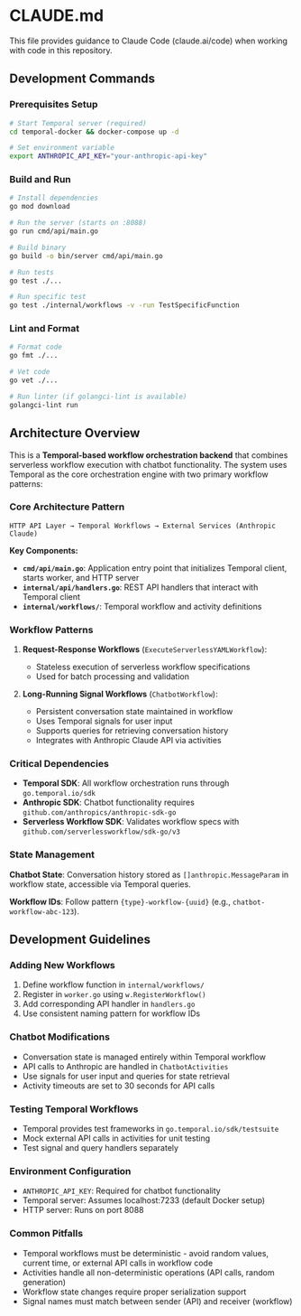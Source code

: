 # CLAUDE.md

This file provides guidance to Claude Code (claude.ai/code) when working with code in this repository.

## Development Commands

### Prerequisites Setup
```bash
# Start Temporal server (required)
cd temporal-docker && docker-compose up -d

# Set environment variable
export ANTHROPIC_API_KEY="your-anthropic-api-key"
```

### Build and Run
```bash
# Install dependencies
go mod download

# Run the server (starts on :8088)
go run cmd/api/main.go

# Build binary
go build -o bin/server cmd/api/main.go

# Run tests
go test ./...

# Run specific test
go test ./internal/workflows -v -run TestSpecificFunction
```

### Lint and Format
```bash
# Format code
go fmt ./...

# Vet code
go vet ./...

# Run linter (if golangci-lint is available)
golangci-lint run
```

## Architecture Overview

This is a **Temporal-based workflow orchestration backend** that combines serverless workflow execution with chatbot functionality. The system uses Temporal as the core orchestration engine with two primary workflow patterns:

### Core Architecture Pattern
```
HTTP API Layer → Temporal Workflows → External Services (Anthropic Claude)
```

**Key Components:**
- **`cmd/api/main.go`**: Application entry point that initializes Temporal client, starts worker, and HTTP server
- **`internal/api/handlers.go`**: REST API handlers that interact with Temporal client
- **`internal/workflows/`**: Temporal workflow and activity definitions

### Workflow Patterns

1. **Request-Response Workflows** (`ExecuteServerlessYAMLWorkflow`):
   - Stateless execution of serverless workflow specifications
   - Used for batch processing and validation

2. **Long-Running Signal Workflows** (`ChatbotWorkflow`):
   - Persistent conversation state maintained in workflow
   - Uses Temporal signals for user input
   - Supports queries for retrieving conversation history
   - Integrates with Anthropic Claude API via activities

### Critical Dependencies

- **Temporal SDK**: All workflow orchestration runs through `go.temporal.io/sdk`
- **Anthropic SDK**: Chatbot functionality requires `github.com/anthropics/anthropic-sdk-go`
- **Serverless Workflow SDK**: Validates workflow specs with `github.com/serverlessworkflow/sdk-go/v3`

### State Management

**Chatbot State**: Conversation history stored as `[]anthropic.MessageParam` in workflow state, accessible via Temporal queries.

**Workflow IDs**: Follow pattern `{type}-workflow-{uuid}` (e.g., `chatbot-workflow-abc-123`).

## Development Guidelines

### Adding New Workflows
1. Define workflow function in `internal/workflows/`
2. Register in `worker.go` using `w.RegisterWorkflow()`
3. Add corresponding API handler in `handlers.go`
4. Use consistent naming pattern for workflow IDs

### Chatbot Modifications
- Conversation state is managed entirely within Temporal workflow
- API calls to Anthropic are handled in `ChatbotActivities`
- Use signals for user input and queries for state retrieval
- Activity timeouts are set to 30 seconds for API calls

### Testing Temporal Workflows
- Temporal provides test frameworks in `go.temporal.io/sdk/testsuite`
- Mock external API calls in activities for unit testing
- Test signal and query handlers separately

### Environment Configuration
- `ANTHROPIC_API_KEY`: Required for chatbot functionality
- Temporal server: Assumes localhost:7233 (default Docker setup)
- HTTP server: Runs on port 8088

### Common Pitfalls
- Temporal workflows must be deterministic - avoid random values, current time, or external API calls in workflow code
- Activities handle all non-deterministic operations (API calls, random generation)
- Workflow state changes require proper serialization support
- Signal names must match between sender (API) and receiver (workflow)